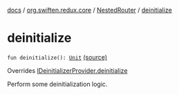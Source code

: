 [docs](../../index.md) / [org.swiften.redux.core](../index.md) / [NestedRouter](index.md) / [deinitialize](./deinitialize.md)

# deinitialize

`fun deinitialize(): `[`Unit`](https://kotlinlang.org/api/latest/jvm/stdlib/kotlin/-unit/index.html) [(source)](https://github.com/protoman92/KotlinRedux/tree/master/common/common-core/src/main/kotlin/org/swiften/redux/core/NestedRouter.kt#L91)

Overrides [IDeinitializerProvider.deinitialize](../-i-deinitializer-provider/deinitialize.md)

Perform some deinitialization logic.

